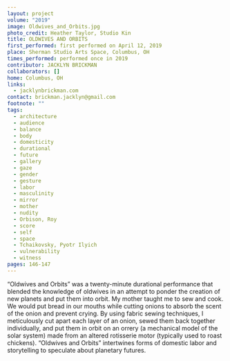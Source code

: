 ```yaml
---
layout: project
volume: "2019"
image: Oldwives_and_Orbits.jpg
photo_credit: Heather Taylor, Studio Kin
title: OLDWIVES AND ORBITS
first_performed: first performed on April 12, 2019
place: Sherman Studio Arts Space, Columbus, OH
times_performed: performed once in 2019
contributor: JACKLYN BRICKMAN
collaborators: []
home: Columbus, OH
links:
  - jacklynbrickman.com
contact: brickman.jacklyn@gmail.com
footnote: ""
tags:
  - architecture
  - audience
  - balance
  - body
  - domesticity
  - durational
  - future
  - gallery
  - gaze
  - gender
  - gesture
  - labor
  - masculinity
  - mirror
  - mother
  - nudity
  - Orbison, Roy
  - score
  - self
  - space
  - Tchaikovsky, Pyotr Ilyich
  - vulnerability
  - witness
pages: 146-147
---
```


“Oldwives and Orbits” was a twenty-minute durational performance that blended the knowledge of oldwives in an attempt to ponder the creation of new planets and put them into orbit. My mother taught me to sew and cook. We would put bread in our mouths while cutting onions to absorb the scent of the onion and prevent crying. By using fabric sewing techniques, I meticulously cut apart each layer of an onion, sewed them back together individually, and put them in orbit on an orrery (a mechanical model of the solar system) made from an altered rotisserie motor (typically used to roast chickens). “Oldwives and Orbits” intertwines forms of domestic labor and storytelling to speculate about planetary futures.
